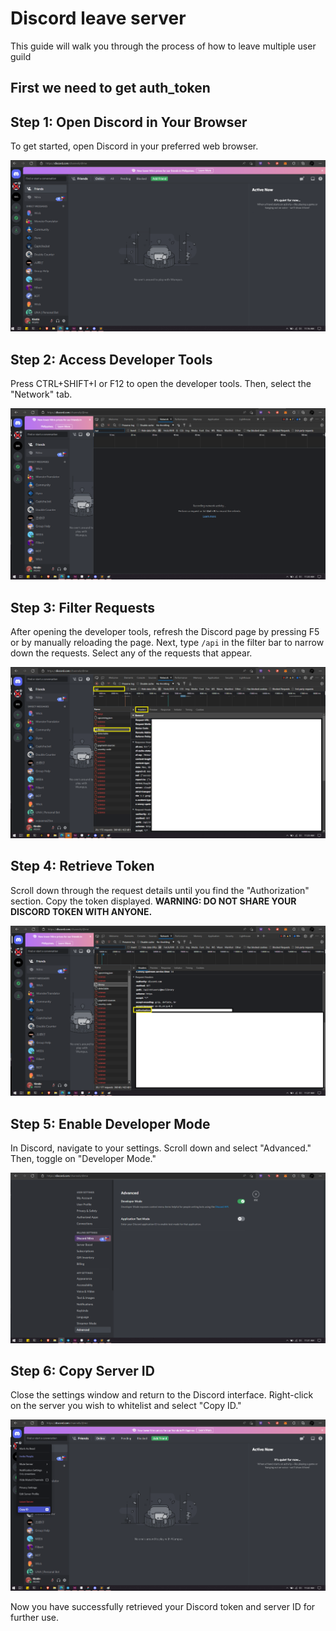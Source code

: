 # Discord leave server

This guide will walk you through the process of how to leave multiple user guild

## First we need to get auth_token

## Step 1: Open Discord in Your Browser

To get started, open Discord in your preferred web browser.

![Open Discord in Browser](discc/dis.png)

## Step 2: Access Developer Tools

Press CTRL+SHIFT+I or F12 to open the developer tools. Then, select the "Network" tab.

![open_developer](discc/net.png)

## Step 3: Filter Requests

After opening the developer tools, refresh the Discord page by pressing F5 or by manually reloading the page. Next, type `/api` in the filter bar to narrow down the requests. Select any of the requests that appear.

![Filter Requests](discc/opennetwork.png)

## Step 4: Retrieve Token

Scroll down through the request details until you find the "Authorization" section. Copy the token displayed. **WARNING: DO NOT SHARE YOUR DISCORD TOKEN WITH ANYONE.**

![Retrieve Token](discc/auth.png)

## Step 5: Enable Developer Mode

In Discord, navigate to your settings. Scroll down and select "Advanced." Then, toggle on "Developer Mode."

![Enable Developer Mode](discc/developer.png)

## Step 6: Copy Server ID

Close the settings window and return to the Discord interface. Right-click on the server you wish to whitelist and select "Copy ID."

![Copy Server ID](discc/guildid.png)

Now you have successfully retrieved your Discord token and server ID for further use.
